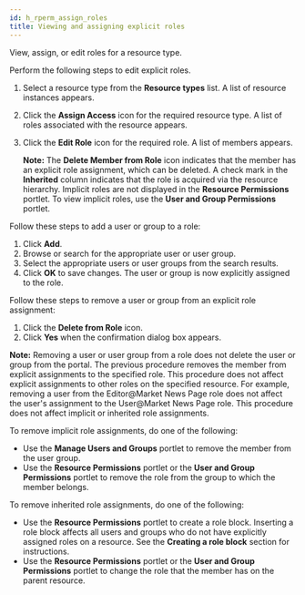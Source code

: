 ```yaml
---
id: h_rperm_assign_roles
title: Viewing and assigning explicit roles
---
```





View, assign, or edit roles for a resource type.

Perform the following steps to edit explicit roles.

1.  Select a resource type from the **Resource types** list. A list of resource instances appears.

2.  Click the **Assign Access** icon for the required resource type. A list of roles associated with the resource appears.

3.  Click the **Edit Role** icon for the required role. A list of members appears.

    **Note:** The **Delete Member from Role** icon indicates that the member has an explicit role assignment, which can be deleted. A check mark in the **Inherited** column indicates that the role is acquired via the resource hierarchy. Implicit roles are not displayed in the **Resource Permissions** portlet. To view implicit roles, use the **User and Group Permissions** portlet.


Follow these steps to add a user or group to a role:

1.  Click **Add**.
2.  Browse or search for the appropriate user or user group.
3.  Select the appropriate users or user groups from the search results.
4.  Click **OK** to save changes. The user or group is now explicitly assigned to the role.

Follow these steps to remove a user or group from an explicit role assignment:

1.  Click the **Delete from Role** icon.
2.  Click **Yes** when the confirmation dialog box appears.

**Note:** Removing a user or user group from a role does not delete the user or group from the portal. The previous procedure removes the member from explicit assignments to the specified role. This procedure does not affect explicit assignments to other roles on the specified resource. For example, removing a user from the Editor@Market News Page role does not affect the user's assignment to the User@Market News Page role. This procedure does not affect implicit or inherited role assignments.

To remove implicit role assignments, do one of the following:

-   Use the **Manage Users and Groups** portlet to remove the member from the user group.
-   Use the **Resource Permissions** portlet or the **User and Group Permissions** portlet to remove the role from the group to which the member belongs.

To remove inherited role assignments, do one of the following:

-   Use the **Resource Permissions** portlet to create a role block. Inserting a role block affects all users and groups who do not have explicitly assigned roles on a resource. See the **Creating a role block** section for instructions.
-   Use the **Resource Permissions** portlet or the **User and Group Permissions** portlet to change the role that the member has on the parent resource.

